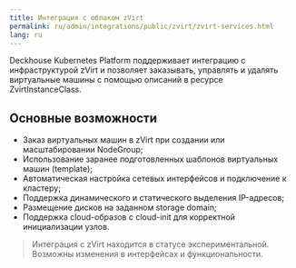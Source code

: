 ```yaml
---
title: Интеграция с облаком zVirt
permalink: ru/admin/integrations/public/zvirt/zvirt-services.html
lang: ru
---
```


Deckhouse Kubernetes Platform поддерживает интеграцию с инфраструктурой zVirt и позволяет заказывать, управлять и удалять виртуальные машины с помощью описаний в ресурсе ZvirtInstanceClass.

## Основные возможности

- Заказ виртуальных машин в zVirt при создании или масштабировании NodeGroup;
- Использование заранее подготовленных шаблонов виртуальных машин (template);
- Автоматическая настройка сетевых интерфейсов и подключение к кластеру;
- Поддержка динамического и статического выделения IP-адресов;
- Размещение дисков на заданном storage domain;
- Поддержка cloud-образов с cloud-init для корректной инициализации узлов.

> Интеграция с zVirt находится в статусе экспериментальной. Возможны изменения в интерфейсах и функциональности.
